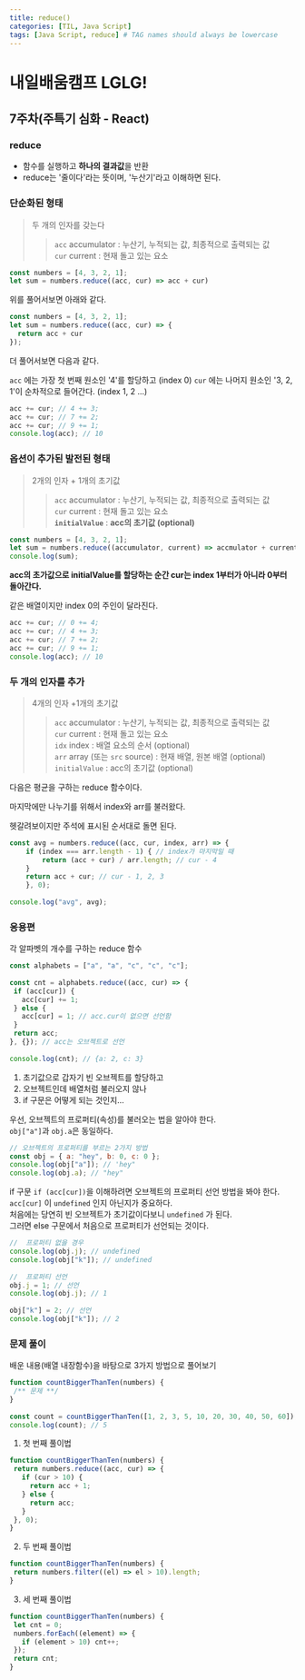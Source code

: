 ```yaml
---
title: reduce()
categories: [TIL, Java Script]
tags: [Java Script, reduce] # TAG names should always be lowercase
---
```


# 내일배움캠프 LGLG!

## 7주차(주특기 심화 - React)

### **reduce**
- 함수를 실행하고 **하나의 결과값**을 반환
- reduce는 '줄이다'라는 뜻이며, '누산기'라고 이해하면 된다.

### **단순화된 형태**

> 두 개의 인자를 갖는다
>> `acc` accumulator : 누산기, 누적되는 값, 최종적으로 출력되는 값<br>
>> `cur` current : 현재 돌고 있는 요소

```js
const numbers = [4, 3, 2, 1];
let sum = numbers.reduce((acc, cur) => acc + cur)
```

위를 풀어서보면 아래와 같다.

```js
const numbers = [4, 3, 2, 1];
let sum = numbers.reduce((acc, cur) => {
  return acc + cur
});
```

더 풀어서보면 다음과 같다.

`acc` 에는 가장 첫 번째 원소인 '4'를 할당하고 (index 0)
`cur` 에는 나머지 원소인 '3, 2, 1'이 순차적으로 들어간다. (index 1, 2 ...)

```js
acc += cur; // 4 += 3;
acc += cur; // 7 += 2;
acc += cur; // 9 += 1;
console.log(acc); // 10
```

### **옵션이 추가된 발전된 형태**

> 2개의 인자 + 1개의 초기값
>> `acc` accumulator : 누산기, 누적되는 값, 최종적으로 출력되는 값<br>
>> `cur` current : 현재 돌고 있는 요소<br>
>> **`initialValue`** : **acc의 초기값 (optional)**

```js
const numbers = [4, 3, 2, 1];
let sum = numbers.reduce((accumulator, current) => accmulator + current, 0);
console.log(sum);
```
**acc의 초가값으로 initialValue를 할당하는 순간 cur는 index 1부터가 아니라 0부터 돌아간다.**

같은 배열이지만 index 0의 주인이 달라진다.
```js
acc += cur; // 0 += 4;
acc += cur; // 4 += 3;
acc += cur; // 7 += 2;
acc += cur; // 9 += 1;
console.log(acc); // 10
```

### **두 개의 인자를 추가**

> 4개의 인자 +1개의 초기값
>> `acc` accumulator : 누산기, 누적되는 값, 최종적으로 출력되는 값<br>
>> `cur` current : 현재 돌고 있는 요소<br>
>> `idx` index : 배열 요소의 순서 (optional)<br>
>> `arr` array (또는 `src` source) : 현재 배열, 원본 배열 (optional)<br>
>> `initialValue` : acc의 초기값 (optional)

다음은 평균을 구하는 reduce 함수이다.

마지막에만 나누기를 위해서 index와 arr를 불러왔다.

헷갈려보이지만 주석에 표시된 순서대로 돌면 된다.

```js
const avg = numbers.reduce((acc, cur, index, arr) => {
	if (index === arr.length - 1) { // index가 마지막일 때
		return (acc + cur) / arr.length; // cur - 4
	}
	return acc + cur; // cur - 1, 2, 3
	}, 0);
ㅤ
console.log("avg", avg);
```

### **응용편**

각 알파벳의 개수를 구하는 reduce 함수
```js
const alphabets = ["a", "a", "c", "c", "c"];
 ㅤ
const cnt = alphabets.reduce((acc, cur) => {
 if (acc[cur]) {
   acc[cur] += 1;
 } else {
   acc[cur] = 1; // acc.cur이 없으면 선언함
 }
 return acc;
}, {}); // acc는 오브젝트로 선언
 ㅤ
console.log(cnt); // {a: 2, c: 3}
```

1) 초기값으로 갑자기 빈 오브젝트를 할당하고
2) 오브젝트인데 배열처럼 불러오지 않나
3) if 구문은 어떻게 되는 것인지...

우선, 오브젝트의 프로퍼티(속성)를 불러오는 법을 알아야 한다.<br>
`obj["a"]`과 `obj.a`은 동일하다.

```js
// 오브젝트의 프로퍼티를 부르는 2가지 방법
const obj = { a: "hey", b: 0, c: 0 };
console.log(obj["a"]); // 'hey"
console.log(obj.a); // "hey"
```

if 구문 `if (acc[cur])`을 이해하려면 오브젝트의 프로퍼티 선언 방법을 봐야 한다.<br>
`acc[cur]` 이 `undefined` 인지 아닌지가 중요하다.<br>
처음에는 당연히 빈 오브젝트가 초기값이다보니 `undefined` 가 된다.<br>
그러면 else 구문에서 처음으로 프로퍼티가 선언되는 것이다.

```js
//  프로퍼티 없을 경우
console.log(obj.j); // undefined
console.log(obj["k"]); // undefined
 ㅤ
//  프로퍼티 선언
obj.j = 1; // 선언
console.log(obj.j); // 1
 ㅤ
obj["k"] = 2; // 선언
console.log(obj["k"]); // 2
```

### **문제 풀이**

배운 내용(배열 내장함수)을 바탕으로 3가지 방법으로 풀어보기

```js
function countBiggerThanTen(numbers) {
 /** 문제 **/
}
  ㅤ
const count = countBiggerThanTen([1, 2, 3, 5, 10, 20, 30, 40, 50, 60]);
console.log(count); // 5
```

1) 첫 번째 풀이법

```js
function countBiggerThanTen(numbers) {
 return numbers.reduce((acc, cur) => {
   if (cur > 10) {
     return acc + 1;
   } else {
     return acc;
   }
 }, 0);
}
```

2) 두 번째 풀이법

```js
function countBiggerThanTen(numbers) {
 return numbers.filter((el) => el > 10).length;
}
```

3) 세 번째 풀이법

```js
function countBiggerThanTen(numbers) {
 let cnt = 0;
 numbers.forEach((element) => {
   if (element > 10) cnt++;
 });
 return cnt;
}
```